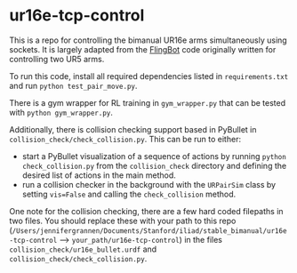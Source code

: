 # ur16e-tcp-control

This is a repo for controlling the bimanual UR16e arms simultaneously using sockets. It is largely adapted from the [FlingBot](https://flingbot.cs.columbia.edu/) code originally written for controlling two UR5 arms.

To run this code, install all required dependencies listed in `requirements.txt` and run `python test_pair_move.py`.

There is a gym wrapper for RL training in `gym_wrapper.py` that can be tested with `python gym_wrapper.py`.

Additionally, there is collision checking support based in PyBullet in `collision_check/check_collision.py`. This can be run to either:
* start a PyBullet visualization of a sequence of actions by running `python check_collision.py` from the `collision_check` directory and defining the desired list of actions in the main method.
* run a collision checker in the background with the `URPairSim` class by setting `vis=False` and calling the `check_collision` method.

One note for the collision checking, there are a few hard coded filepaths in two files. You should replace these with your path to this repo (`/Users/jennifergrannen/Documents/Stanford/iliad/stable_bimanual/ur16e-tcp-control` --> `your_path/ur16e-tcp-control`) in the files `collision_check/ur16e_bullet.urdf` and `collision_check/check_collision.py`.
